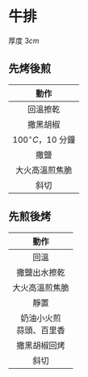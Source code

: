 <style>
.markdown-section h1 {
    background-image: url(https://images.unsplash.com/photo-1624200203556-6208c3c54781);
}

.markdown-section h1::after {
    content: "Sam Field";
}
</style>

# 牛排

厚度 $3cm$

## 先烤後煎

|           動作           |
| :----------------------: |
|         回溫擦乾         |
|         撒黑胡椒         |
| $100^\circ C$，$10$ 分鐘 |
|           撒鹽           |
|      大火高溫煎焦脆      |
|           斜切           |

## 先煎後烤

|             動作             |
| :--------------------------: |
|             回溫             |
|         撒鹽出水擦乾         |
|        大火高溫煎焦脆        |
|             靜置             |
| 奶油小火煎<br />蒜頭、百里香 |
|         撒黑胡椒回烤         |
|             斜切             |

